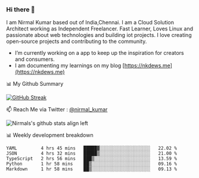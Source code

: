 ### Hi there 👋

 I am Nirmal Kumar based out of India,Chennai. I am a Cloud Solution Architect working as Independent Freelancer. Fast Learner, Loves Linux and passionate about web technologies and building iot projects. I love creating open-source projects and contributing to the community.

- I’m currently working on a app to keep up the inspiration for creators and consumers.
- I am documenting my learnings on my blog [https://nkdews.me](https://nkdews.me)


📊 My Github Summary

[![GitHub Streak](https://github-readme-streak-stats.herokuapp.com?user=nk-gears&theme=dark&hide_border=true&date_format=M%20j%5B%2C%20Y%5D)](https://git.io/streak-stats)


📫 Reach Me via  Twitter : [@nirmal_kumar](https://twitter.com/nirmal_kumar)

![Nirmals's github stats align left](https://github-readme-stats.vercel.app/api?username=nk-gears&show_icons=true)


📊 Weekly development breakdown

<!--START_SECTION:waka-->
```text
YAML         4 hrs 45 mins   █████▓░░░░░░░░░░░░░░░░░░░   22.02 % 
JSON         4 hrs 32 mins   █████▒░░░░░░░░░░░░░░░░░░░   21.00 % 
TypeScript   2 hrs 56 mins   ███▒░░░░░░░░░░░░░░░░░░░░░   13.59 % 
Python       1 hr 58 mins    ██▒░░░░░░░░░░░░░░░░░░░░░░   09.16 % 
Markdown     1 hr 58 mins    ██▒░░░░░░░░░░░░░░░░░░░░░░   09.13 % 
```
<!--END_SECTION:waka-->


